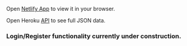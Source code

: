 
Open [Netlify App](https://deft-paletas-99e6e6.netlify.app/) to view it in your browser.

Open Heroku [API](https://full-crud-dogs--mern.herokuapp.com/dogs) to see full JSON data.

### Login/Register functionality currently under construction.
